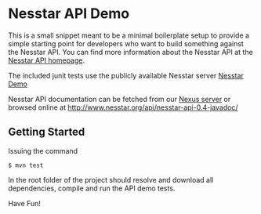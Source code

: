 Nesstar API Demo
================

This is a small snippet meant to be a minimal boilerplate setup to provide a
simple starting point for developers who want to build something against the
Nesstar API. You can find more information about the Nesstar API at the
[Nesstar API homepage](http://nesstar.com/software/public_api.html).

The included junit tests use the publicly available Nesstar server [Nesstar
Demo](http://nesstar-demo.nsd.uib.no) 

Nesstar API documentation can be fetched from our [Nexus
server](https://nesstar-dev.nsd.uib.no/nexus) or browsed online at
http://www.nesstar.org/api/nesstar-api-0.4-javadoc/

Getting Started
---------------

Issuing the command 
 
    $ mvn test

In the root folder of the project should resolve and download all dependencies,
compile and run the API demo tests.

Have Fun!

